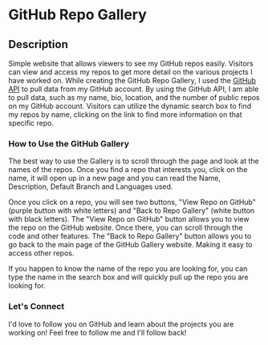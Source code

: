 <h1>GitHub Repo Gallery</h1> 

<h2>Description</h2>
<p>Simple website that allows viewers to see my GitHub repos easily. Visitors can view and access my repos to get more detail on the various projects I have worked on. 
	While creating the GitHub Repo Gallery, I used the <a href="https://docs.github.com/en/rest?apiVersion=2022-11-28">GitHub API</a> to pull data from my GitHub account. 
	By using the GitHub API, I am able to pull data, such as my name, bio, location, and the number of public repos on my GitHub account. Visitors can utilize the dynamic
	search box to find my repos by name, clicking on the link to find more information on that specific repo.</p>

 <h3>How to Use the GitHub Gallery</h3>
 <p>The best way to use the Gallery is to scroll through the page and look at the names of the repos. Once you find a repo that interests you, click on the name, it will 
	 open up in a new page and you can read the Name, Description, Default Branch and Languages used.</p> 
	
 <p>Once you click on a repo, you will see two buttons, "View Repo on GitHub" (purple button with white letters) and "Back to Repo Gallery" (white button with black letters). 
	 The "View Repo on GitHub" button allows you to view the repo on the GitHub website. Once there, you can scroll through the code and other features. The "Back to Repo 
	 Gallery" button allows you to go back to the main page of the GitHub Gallery website. Making it easy to access other repos.</p>

 <p>If you happen to know the name of the repo you are looking for, you can type the name in the search box and will quickly pull up the repo you are looking for.</p>

 <h3>Let's Connect</h3>
 <p>I'd love to follow you on GitHub and learn about the projects you are working on! Feel free to follow me and I'll follow back! </p>

